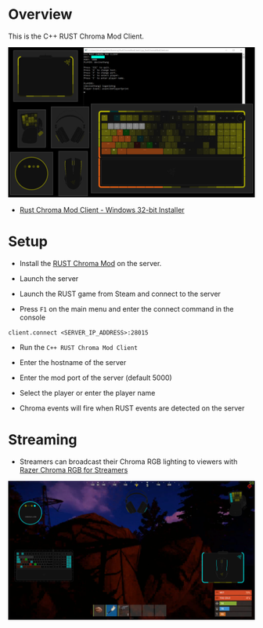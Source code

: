 # Overview

This is the C++ RUST Chroma Mod Client.

![image_1](images/image_1.png)

* [Rust Chroma Mod Client - Windows 32-bit Installer](https://github.com/tgraupmann/Cpp_RustChromaModClient/releases/tag/1.0)

# Setup

* Install the [RUST Chroma Mod](https://github.com/tgraupmann/RustChromaMod) on the server.

* Launch the server

* Launch the RUST game from Steam and connect to the server

* Press `F1` on the main menu and enter the connect command in the console

```
client.connect <SERVER_IP_ADDRESS>:28015
```

* Run the `C++ RUST Chroma Mod Client`

* Enter the hostname of the server

* Enter the mod port of the server (default 5000)

* Select the player or enter the player name

* Chroma events will fire when RUST events are detected on the server

# Streaming

* Streamers can broadcast their Chroma RGB lighting to viewers with [Razer Chroma RGB for Streamers](https://www.microsoft.com/store/apps/9PG8DNKL06M6)

![image_2](images/image_2.png)
